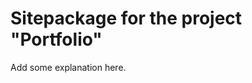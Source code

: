 Sitepackage for the project "Portfolio"
==============================================================

Add some explanation here.
